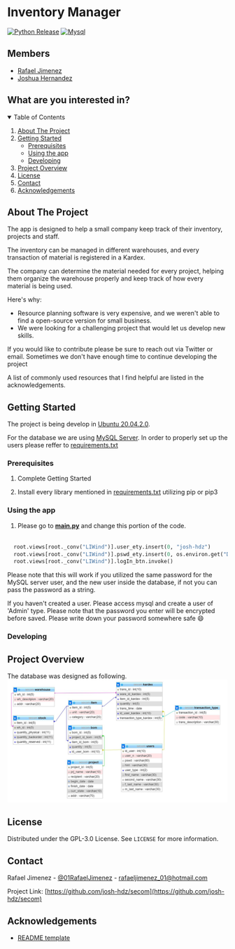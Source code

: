 # Inventory Manager
[![Python Release](https://img.shields.io/badge/python-3.16-informational?style=for-the-badge&logo=python)](https://www.python.org/)
[![Mysql](https://img.shields.io/badge/MySQL-informational?style=for-the-badge&logo=firebase)](https://www.mysql.com/)


## Members
- [Rafael Jimenez](https://github.com/rafaeljimenez01)
- [Joshua Hernandez](https://github.com/josh-hdz)


## What are you interested in?
<details open="open">
  <summary>Table of Contents</summary>
  <ol>
    <li>
      <a href="#about-the-project">About The Project</a>
    </li>
    <li>
      <a href="#getting-started">Getting Started</a>
      <ul>
        <li><a href="#prerequisites">Prerequisites</a></li>
        <li><a href="#using-the-app">Using the app</a></li>
        <li><a href="#developing">Developing</a></li>
      </ul>
    </li>
    <li><a href="#project-overview">Project Overview</a></li>
    <li><a href="#license">License</a></li>
    <li><a href="#contact">Contact</a></li>
    <li><a href="#acknowledgements">Acknowledgements</a></li>
  </ol>
</details>




## About The Project


The app is designed to help a small company keep track of their inventory, projects and staff.

The inventory can be managed in different warehouses, and every transaction of material is registered in a Kardex.

The company can determine the material needed for every project, helping them organize the warehouse properly and keep track of how every material is being used.

Here's why:
* Resource planning software is very expensive, and we weren't able to find a open-source version for small business.
* We were looking for a challenging project that would let us develop new skills.

If you would like to contribute please be sure to reach out via Twitter or email. Sometimes we don't have enough time to continue developing the project

A list of commonly used resources that I find helpful are listed in the acknowledgements.

## Getting Started
The project is being develop in [Ubuntu 20.04.2.0](https://ubuntu.com/download/desktop).

For the database we are using [MySQL Server](https://www.digitalocean.com/community/tutorials/how-to-install-mysql-on-ubuntu-20-04). In order to properly set up the users please reffer to [requirements.txt](requirements.txt)

### Prerequisites

1. Complete Getting Started

2. Install every library mentioned in [requirements.txt](requirements.txt) utilizing pip or pip3


### Using the app
1. Please go to [__main.py__](src/__main__.py) and change this portion of the code.
```python

  root.views[root._conv("LIWind")].user_ety.insert(0, "josh-hdz")
  root.views[root._conv("LIWind")].pswd_ety.insert(0, os.environ.get("DB_PSWD"))
  root.views[root._conv("LIWind")].logIn_btn.invoke()

```
Please note that this will work if you utilized the same password for the MySQL server user, and the new user inside the database, if not you can pass the password as a string.

If you haven't created a user. Please access mysql and create a user of 'Admin' type. Please note that the password you enter will be encrypted before saved. Please write down your password somewhere safe :smile:
 
### Developing 


## Project Overview

The database was designed as following.
![Database_secom](src/assets/imgs/database_secom.JPG)


## License

Distributed under the GPL-3.0 License. See `LICENSE` for more information.

## Contact

Rafael Jimenez - [@01RafaelJimenez](https://https://twitter.com/01RafaelJimenez) - rafaeljimenez_01@hotmail.com

Project Link: [https://github.com/josh-hdz/secom](https://github.com/josh-hdz/secom)

## Acknowledgements
* [README template](https://github.com/othneildrew/Best-README-Template)